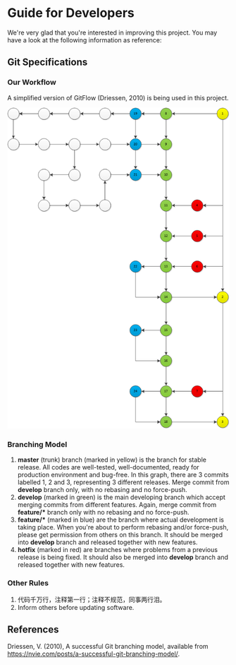 # Guide for Developers

We're very glad that you're interested in improving this project. You may have a look at the following information as reference:

## Git Specifications

### Our Workflow

A simplified version of GitFlow (Driessen, 2010) is being used in this project.

![image-20200611215137249](branching.png)

### Branching Model

1. **master** (trunk) branch (marked in yellow) is the branch for stable release. All codes are well-tested, well-documented, ready for production environment and bug-free. In this graph, there are 3 commits labelled 1, 2 and 3, representing 3 different releases. Merge commit from **develop** branch only, with no rebasing and no force-push.
2. **develop** (marked in green) is the main developing branch which accept merging commits from different features. Again, merge commit from **feature/\*** branch only with no rebasing and no force-push.
3. **feature/\*** (marked in blue) are the branch where actual development is taking place. When you're about to perform rebasing and/or force-push, please get permission from others on this branch. It should be merged into **develop** branch and released together with new features.
4. **hotfix** (marked in red) are branches where problems from a previous release is being fixed. It should also be merged into **develop** branch and released together with new features.

### Other Rules

1. 代码千万行，注释第一行；注释不规范，同事两行泪。
2. Inform others before updating software.

## References

Driessen, V. (2010), A successful Git branching model, available from <https://nvie.com/posts/a-successful-git-branching-model/>.